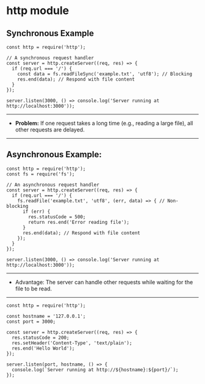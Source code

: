 # http module

## Synchronous Example

```
const http = require('http');

// A synchronous request handler
const server = http.createServer((req, res) => {
  if (req.url === '/') {
    const data = fs.readFileSync('example.txt', 'utf8'); // Blocking
    res.end(data); // Respond with file content
  }
});

server.listen(3000, () => console.log('Server running at http://localhost:3000'));
```
<hr>

- **Problem:** If one request takes a long time (e.g., reading a large file), all other requests are delayed.

<hr>

## Asynchronous Example:

```
const http = require('http');
const fs = require('fs');

// An asynchronous request handler
const server = http.createServer((req, res) => {
  if (req.url === '/') {
    fs.readFile('example.txt', 'utf8', (err, data) => { // Non-blocking
      if (err) {
        res.statusCode = 500;
        return res.end('Error reading file');
      }
      res.end(data); // Respond with file content
    });
  }
});

server.listen(3000, () => console.log('Server running at http://localhost:3000'));
```

<hr>

- Advantage: The server can handle other requests while waiting for the file to be read.

<hr>







```
const http = require('http');
 
const hostname = '127.0.0.1';
const port = 3000;
 
const server = http.createServer((req, res) => {
  res.statusCode = 200;
  res.setHeader('Content-Type', 'text/plain');
  res.end('Hello World');
});
 
server.listen(port, hostname, () => {
  console.log(`Server running at http://${hostname}:${port}/`);
});
```
